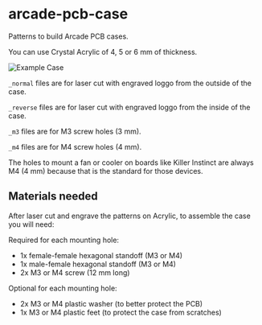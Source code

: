 # arcade-pcb-case

Patterns to build Arcade PCB cases.

You can use Crystal Acrylic of 4, 5 or 6 mm of thickness.

![Example Case](./docs/img/example_case.jpg)

`_normal` files are for laser cut with engraved loggo from the outside of the case.

`_reverse` files are for laser cut with engraved loggo from the inside of the case.

`_m3` files are for M3 screw holes (3 mm).

`_m4` files are for M4 screw holes (4 mm).

The holes to mount a fan or cooler on boards like Killer Instinct are always M4 (4 mm) because that is the standard for those devices.

## Materials needed

After laser cut and engrave the patterns on Acrylic, to assemble the case you will need:

Required for each mounting hole:

- 1x female-female hexagonal standoff (M3 or M4)
- 1x male-female hexagonal standoff (M3 or M4)
- 2x M3 or M4 screw (12 mm long)

Optional for each mounting hole:

- 2x M3 or M4 plastic washer (to better protect the PCB)
- 1x M3 or M4 plastic feet (to protect the case from scratches)

